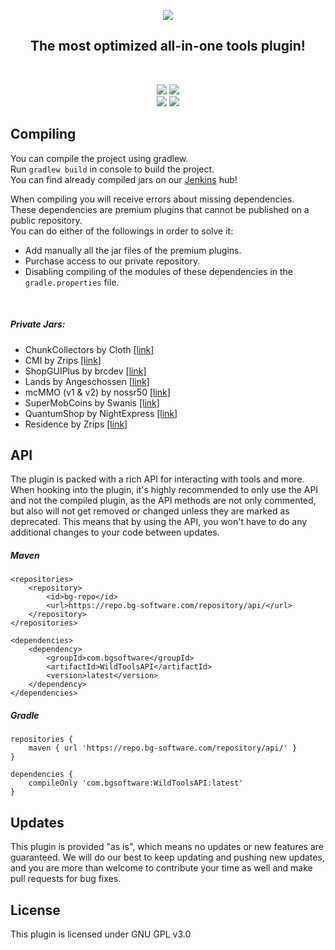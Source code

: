 <p align="center">
<img src="https://bg-software.com/imgs/wildtools-logo.png" />
<h2 align="center">The most optimized all-in-one tools plugin!</h2>
</p>
<br>
<p align="center">
<a href="https://bg-software.com/discord/"><img src="https://img.shields.io/discord/293212540723396608?color=7289DA&label=Discord&logo=discord&logoColor=7289DA&link=https://bg-software.com/discord/"></a>
<a href="https://bg-software.com/patreon/"><img src="https://img.shields.io/badge/-Support_on_Patreon-F96854.svg?logo=patreon&style=flat&logoColor=white&link=https://bg-software.com/patreon/"></a><br>
<a href=""><img src="https://img.shields.io/maintenance/yes/2022"></a>
<a href="https://www.codacy.com/gh/BG-Software-LLC/WildTools/dashboard?utm_source=github.com&amp;utm_medium=referral&amp;utm_content=BG-Software-LLC/WildTools&amp;utm_campaign=Badge_Grade"><img src="https://app.codacy.com/project/badge/Grade/2652be50993445e6ad7ac72cdc061bc3"/></a>
</p>

## Compiling

You can compile the project using gradlew.<br>
Run `gradlew build` in console to build the project.<br>
You can find already compiled jars on our [Jenkins](https://hub.bg-software.com/) hub!<br>

When compiling you will receive errors about missing dependencies.<br>
These dependencies are premium plugins that cannot be published on a public repository.<br>
You can do either of the followings in order to solve it:
- Add manually all the jar files of the premium plugins.
- Purchase access to our private repository.
- Disabling compiling of the modules of these dependencies in the `gradle.properties` file.

<br>

##### Private Jars:
- ChunkCollectors by Cloth [[link]](https://www.mc-market.org/resources/13522/)
- CMI by Zrips [[link]](https://www.spigotmc.org/resources/3742/)
- ShopGUIPlus by brcdev [[link]](https://www.spigotmc.org/resources/6515/)
- Lands by Angeschossen [[link]](https://www.spigotmc.org/resources/53313/)
- mcMMO (v1 & v2) by nossr50 [[link]](https://www.spigotmc.org/resources/64348/)
- SuperMobCoins by Swanis [[link]](https://www.mc-market.org/resources/8309/)
- QuantumShop by NightExpress [[link]](https://www.spigotmc.org/resources/50696/)
- Residence by Zrips [[link]](https://www.spigotmc.org/resources/11480/)

## API

The plugin is packed with a rich API for interacting with tools and more. When hooking into the plugin, it's highly recommended to only use the API and not the compiled plugin, as the API methods are not only commented, but also will not get removed or changed unless they are marked as deprecated. This means that by using the API, you won't have to do any additional changes to your code between updates.

##### Maven
```
<repositories>
    <repository>
        <id>bg-repo</id>
        <url>https://repo.bg-software.com/repository/api/</url>
    </repository>
</repositories>

<dependencies>
    <dependency>
        <groupId>com.bgsoftware</groupId>
        <artifactId>WildToolsAPI</artifactId>
        <version>latest</version>
    </dependency>
</dependencies>
```
##### Gradle
```
repositories {
    maven { url 'https://repo.bg-software.com/repository/api/' }
}

dependencies {
    compileOnly 'com.bgsoftware:WildToolsAPI:latest'
}
```

## Updates

This plugin is provided "as is", which means no updates or new features are guaranteed. We will do our best to keep 
updating and pushing new updates, and you are more than welcome to contribute your time as well and make pull requests
for bug fixes. 

## License

This plugin is licensed under GNU GPL v3.0
